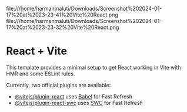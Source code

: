 
file:///home/harmanmaluti/Downloads/Screenshot%202024-01-17%20at%2023-23-41%20Vite%20React.png
file:///home/harmanmaluti/Downloads/Screenshot%202024-01-17%20at%2023-23-32%20Vite%20React.png




# React + Vite

This template provides a minimal setup to get React working in Vite with HMR and some ESLint rules.

Currently, two official plugins are available:

- [@vitejs/plugin-react](https://github.com/vitejs/vite-plugin-react/blob/main/packages/plugin-react/README.md) uses [Babel](https://babeljs.io/) for Fast Refresh
- [@vitejs/plugin-react-swc](https://github.com/vitejs/vite-plugin-react-swc) uses [SWC](https://swc.rs/) for Fast Refresh
